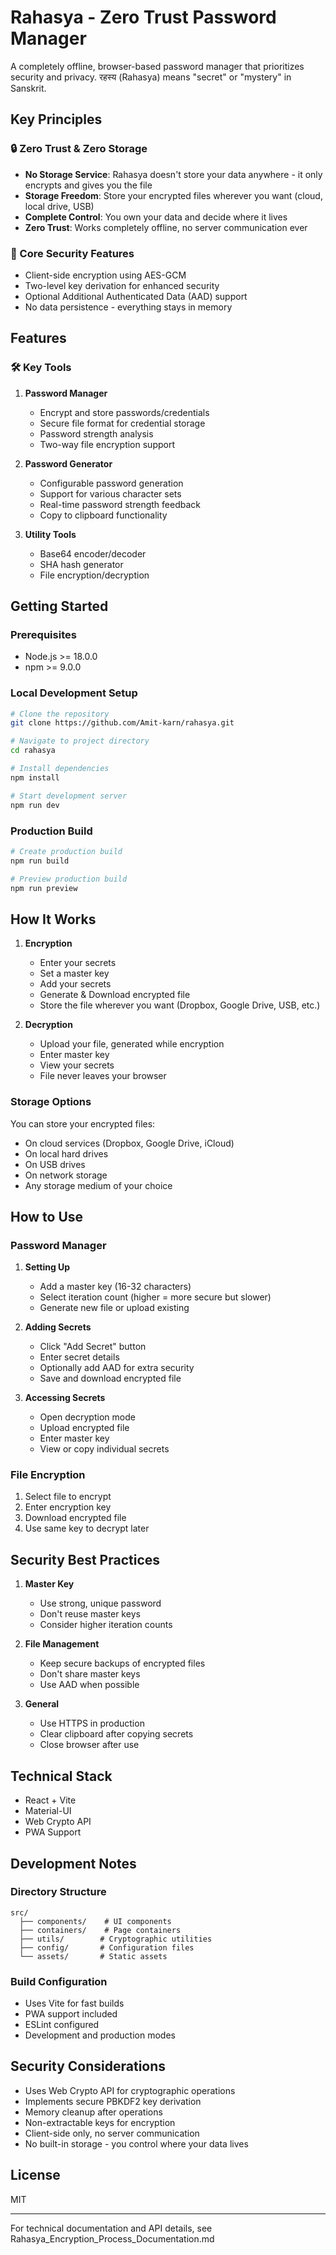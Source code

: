 # Rahasya - Zero Trust Password Manager

A completely offline, browser-based password manager that prioritizes security and privacy. रहस्य (Rahasya) means "secret" or "mystery" in Sanskrit.

## Key Principles

### 🔒 Zero Trust & Zero Storage
- **No Storage Service**: Rahasya doesn't store your data anywhere - it only encrypts and gives you the file
- **Storage Freedom**: Store your encrypted files wherever you want (cloud, local drive, USB)
- **Complete Control**: You own your data and decide where it lives
- **Zero Trust**: Works completely offline, no server communication ever

### 🔐 Core Security Features
- Client-side encryption using AES-GCM
- Two-level key derivation for enhanced security
- Optional Additional Authenticated Data (AAD) support
- No data persistence - everything stays in memory

## Features

### 🛠️ Key Tools
1. **Password Manager**
   - Encrypt and store passwords/credentials
   - Secure file format for credential storage
   - Password strength analysis
   - Two-way file encryption support

2. **Password Generator**
   - Configurable password generation
   - Support for various character sets
   - Real-time password strength feedback
   - Copy to clipboard functionality

3. **Utility Tools**
   - Base64 encoder/decoder
   - SHA hash generator
   - File encryption/decryption

## Getting Started

### Prerequisites
- Node.js >= 18.0.0
- npm >= 9.0.0

### Local Development Setup
```bash
# Clone the repository
git clone https://github.com/Amit-karn/rahasya.git

# Navigate to project directory
cd rahasya

# Install dependencies
npm install

# Start development server
npm run dev
```

### Production Build
```bash
# Create production build
npm run build

# Preview production build
npm run preview
```

## How It Works

1. **Encryption**
   - Enter your secrets
   - Set a master key
   - Add your secrets
   - Generate & Download encrypted file
   - Store the file wherever you want (Dropbox, Google Drive, USB, etc.)

2. **Decryption**
   - Upload your file, generated while encryption
   - Enter master key
   - View your secrets
   - File never leaves your browser

### Storage Options
You can store your encrypted files:
- On cloud services (Dropbox, Google Drive, iCloud)
- On local hard drives
- On USB drives
- On network storage
- Any storage medium of your choice

## How to Use

### Password Manager

1. **Setting Up**
   - Add a master key (16-32 characters)
   - Select iteration count (higher = more secure but slower)
   - Generate new file or upload existing

2. **Adding Secrets**
   - Click "Add Secret" button 
   - Enter secret details
   - Optionally add AAD for extra security
   - Save and download encrypted file

3. **Accessing Secrets**
   - Open decryption mode
   - Upload encrypted file
   - Enter master key
   - View or copy individual secrets

### File Encryption

1. Select file to encrypt
2. Enter encryption key
3. Download encrypted file
4. Use same key to decrypt later

## Security Best Practices

1. **Master Key**
   - Use strong, unique password
   - Don't reuse master keys
   - Consider higher iteration counts

2. **File Management**
   - Keep secure backups of encrypted files
   - Don't share master keys
   - Use AAD when possible

3. **General**
   - Use HTTPS in production
   - Clear clipboard after copying secrets
   - Close browser after use

## Technical Stack

- React + Vite
- Material-UI
- Web Crypto API
- PWA Support

## Development Notes

### Directory Structure
```
src/
  ├── components/    # UI components
  ├── containers/    # Page containers
  ├── utils/        # Cryptographic utilities
  ├── config/       # Configuration files
  └── assets/       # Static assets
```

### Build Configuration
- Uses Vite for fast builds
- PWA support included
- ESLint configured
- Development and production modes

## Security Considerations

- Uses Web Crypto API for cryptographic operations
- Implements secure PBKDF2 key derivation
- Memory cleanup after operations
- Non-extractable keys for encryption
- Client-side only, no server communication
- No built-in storage - you control where your data lives

## License
MIT

---

For technical documentation and API details, see Rahasya_Encryption_Process_Documentation.md